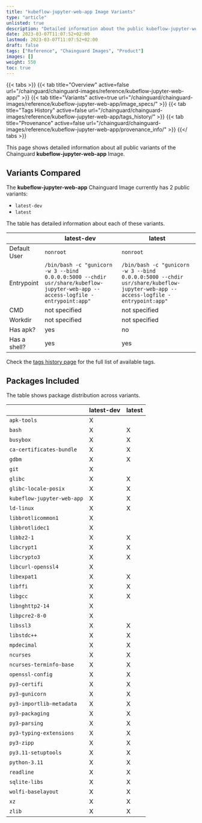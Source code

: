 ```yaml
---
title: "kubeflow-jupyter-web-app Image Variants"
type: "article"
unlisted: true
description: "Detailed information about the public kubeflow-jupyter-web-app Chainguard Image variants"
date: 2023-03-07T11:07:52+02:00
lastmod: 2023-03-07T11:07:52+02:00
draft: false
tags: ["Reference", "Chainguard Images", "Product"]
images: []
weight: 550
toc: true
---
```


{{< tabs >}}
{{< tab title="Overview" active=false url="/chainguard/chainguard-images/reference/kubeflow-jupyter-web-app/" >}}
{{< tab title="Variants" active=true url="/chainguard/chainguard-images/reference/kubeflow-jupyter-web-app/image_specs/" >}}
{{< tab title="Tags History" active=false url="/chainguard/chainguard-images/reference/kubeflow-jupyter-web-app/tags_history/" >}}
{{< tab title="Provenance" active=false url="/chainguard/chainguard-images/reference/kubeflow-jupyter-web-app/provenance_info/" >}}
{{</ tabs >}}

This page shows detailed information about all public variants of the Chainguard **kubeflow-jupyter-web-app** Image.

## Variants Compared
The **kubeflow-jupyter-web-app** Chainguard Image currently has 2 public variants: 

- `latest-dev`
- `latest`

The table has detailed information about each of these variants.

|              | latest-dev                                                                                                                      | latest                                                                                                                          |
|--------------|---------------------------------------------------------------------------------------------------------------------------------|---------------------------------------------------------------------------------------------------------------------------------|
| Default User | `nonroot`                                                                                                                       | `nonroot`                                                                                                                       |
| Entrypoint   | `/bin/bash -c "gunicorn -w 3 --bind 0.0.0.0:5000 --chdir usr/share/kubeflow-jupyter-web-app --access-logfile - entrypoint:app"` | `/bin/bash -c "gunicorn -w 3 --bind 0.0.0.0:5000 --chdir usr/share/kubeflow-jupyter-web-app --access-logfile - entrypoint:app"` |
| CMD          | not specified                                                                                                                   | not specified                                                                                                                   |
| Workdir      | not specified                                                                                                                   | not specified                                                                                                                   |
| Has apk?     | yes                                                                                                                             | no                                                                                                                              |
| Has a shell? | yes                                                                                                                             | yes                                                                                                                             |

Check the [tags history page](/chainguard/chainguard-images/reference/kubeflow-jupyter-web-app/tags_history/) for the full list of available tags.

## Packages Included
The table shows package distribution across variants.

|                            | latest-dev | latest |
|----------------------------|------------|--------|
| `apk-tools`                | X          |        |
| `bash`                     | X          | X      |
| `busybox`                  | X          | X      |
| `ca-certificates-bundle`   | X          | X      |
| `gdbm`                     | X          | X      |
| `git`                      | X          |        |
| `glibc`                    | X          | X      |
| `glibc-locale-posix`       | X          | X      |
| `kubeflow-jupyter-web-app` | X          | X      |
| `ld-linux`                 | X          | X      |
| `libbrotlicommon1`         | X          |        |
| `libbrotlidec1`            | X          |        |
| `libbz2-1`                 | X          | X      |
| `libcrypt1`                | X          | X      |
| `libcrypto3`               | X          | X      |
| `libcurl-openssl4`         | X          |        |
| `libexpat1`                | X          | X      |
| `libffi`                   | X          | X      |
| `libgcc`                   | X          | X      |
| `libnghttp2-14`            | X          |        |
| `libpcre2-8-0`             | X          |        |
| `libssl3`                  | X          | X      |
| `libstdc++`                | X          | X      |
| `mpdecimal`                | X          | X      |
| `ncurses`                  | X          | X      |
| `ncurses-terminfo-base`    | X          | X      |
| `openssl-config`           | X          | X      |
| `py3-certifi`              | X          | X      |
| `py3-gunicorn`             | X          | X      |
| `py3-importlib-metadata`   | X          | X      |
| `py3-packaging`            | X          | X      |
| `py3-parsing`              | X          | X      |
| `py3-typing-extensions`    | X          | X      |
| `py3-zipp`                 | X          | X      |
| `py3.11-setuptools`        | X          | X      |
| `python-3.11`              | X          | X      |
| `readline`                 | X          | X      |
| `sqlite-libs`              | X          | X      |
| `wolfi-baselayout`         | X          | X      |
| `xz`                       | X          | X      |
| `zlib`                     | X          | X      |

